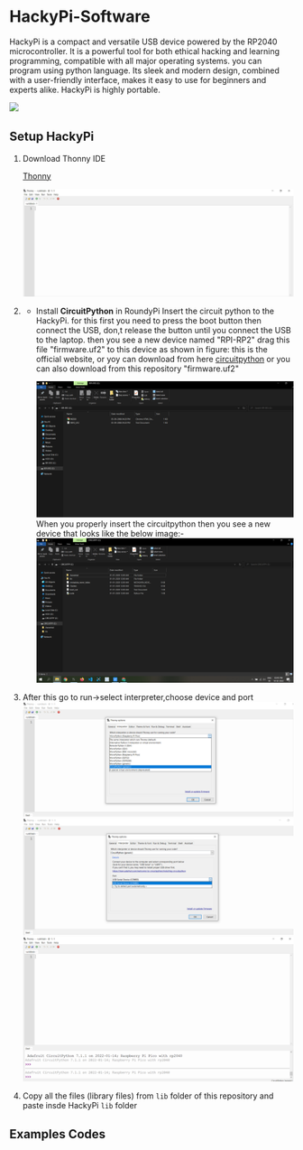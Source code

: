 # HackyPi-Software
HackyPi is a compact and versatile USB device powered by the RP2040 microcontroller. It is a powerful tool for both ethical hacking and learning programming, compatible with all major operating systems. you can program using python language. Its sleek and modern design, combined with a user-friendly interface, makes it easy to use for beginners and experts alike. HackyPi is highly portable.

<img src = "https://github.com/sbcshop/HackyPi-Software/blob/main/images/img.png"/>

## Setup HackyPi
1. Download Thonny IDE 

   [Thonny](https://thonny.org/)
   
   <img src= "https://github.com/sbcshop/RoundyPi/blob/main/images/img.JPG" />
   
2. * Install **CircuitPython** in RoundyPi
     Insert the circuit python to the HackyPi. for this first you need to press the boot button then connect the USB, don,t release the button until you connect the USB to the laptop. then you see a new device named "RPI-RP2" drag this file "firmware.uf2" to this device as shown in figure:
     this is the official website, or yoy can download from here [circuitpython](https://circuitpython.org/board/raspberry_pi_pico/)
     or you can also download from this repository "firmware.uf2"
     
     <img src= "https://github.com/sbcshop/RoundyPi/blob/main/images/img13.png" />  
     When you properly insert the circuitpython then you see a new device that looks like the below image:-
     <img src= "https://github.com/sbcshop/RoundyPi/blob/main/images/img11.png" />


3. After this go to run->select interpreter,choose device and port
    <img src= "https://github.com/sbcshop/RoundyPi/blob/main/images/img18.png" />
    <img src= "https://github.com/sbcshop/RoundyPi/blob/main/images/img19.png" />
    <img src= "https://github.com/sbcshop/RoundyPi/blob/main/images/img20.png" />

4. Copy all the files (library files) from ```lib``` folder of this repository and paste insde HackyPi ```lib``` folder

## Examples Codes  
